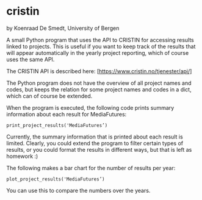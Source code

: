 # cristin

by Koenraad De Smedt, University of Bergen

A small Python program that uses the API to CRISTIN for accessing
results linked to projects.
This is useful if you want to keep track of the results that will
appear automatically in the yearly project reporting, which of
course uses the same API. 

The CRISTIN API is described here: [https://www.cristin.no/tjenester/api/]

The Python program does not have the overview of all project
names and codes, but keeps the relation for some project names and
codes in a dict, which can of course be extended.

When the program is executed, the following code prints
summary information about each result for MediaFutures:

```print_project_results('MediaFutures’)```

Currently, the summary information that is printed about each
result is limited.
Clearly, you could extend the program to filter certain types
of results, or you could format the results in different ways,
but that is left as homework :)

The following makes a bar chart for the number of results per year:

```plot_project_results('MediaFutures’)```

You can use this to compare the numbers over the years.
